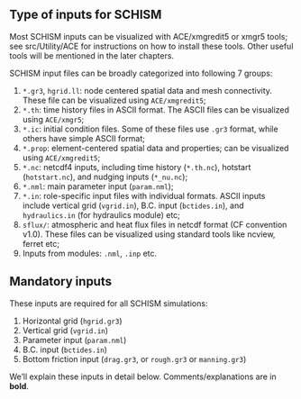 ## Type of inputs for SCHISM
Most SCHISM inputs can be visualized with ACE/xmgredit5 or xmgr5 tools; see src/Utility/ACE for instructions on how to install these tools. Other useful tools will be mentioned in the later chapters.

SCHISM input files can be broadly categorized into following 7 groups:

1. `*.gr3`, `hgrid.ll`: node centered spatial data and mesh connectivity. These file can be visualized using `ACE/xmgredit5`;
2. `*.th`: time history files in ASCII format. The ASCII files can be visualized using `ACE/xmgr5`;
3. `*.ic`: initial condition files. Some of these files use `.gr3` format, while others have simple ASCII format;
4. `*.prop`: element-centered spatial data and properties; can be visualized using `ACE/xmgredit5`;
5. `*.nc`: netcdf4 inputs, including time history (`*.th.nc`), hotstart (`hotstart.nc`), and nudging inputs (`*_nu.nc`);
6. `*.nml`: main parameter input (`param.nml`);
7. `*.in`: role-specific input files with individual formats. ASCII inputs include vertical grid (`vgrid.in`), B.C. input (`bctides.in`), and `hydraulics.in` (for hydraulics module) etc;
8. `sflux/`: atmospheric and heat flux files in netcdf format (CF convention v1.0). These files can be visualized using standard tools like ncview, ferret etc;
9. Inputs from modules: `.nml`, `.inp` etc.

## Mandatory inputs
These inputs are required for all SCHISM simulations:

1. Horizontal grid (`hgrid.gr3`)
2. Vertical grid (`vgrid.in`)
3. Parameter input (`param.nml`)
4. B.C. input (`bctides.in`)
5. Bottom friction input (`drag.gr3`, or `rough.gr3` or `manning.gr3`)

We’ll explain these inputs in detail below. Comments/explanations are in **bold**.